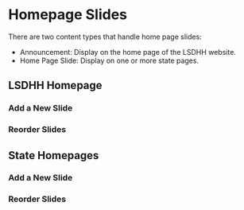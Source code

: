 # Homepage Slides

There are two content types that handle home page slides:   
- Announcement: Display on the home page of the LSDHH website.
- Home Page Slide: Display on one or more state pages.

## LSDHH Homepage



### Add a New Slide

### Reorder Slides

## State Homepages

### Add a New Slide

### Reorder Slides


